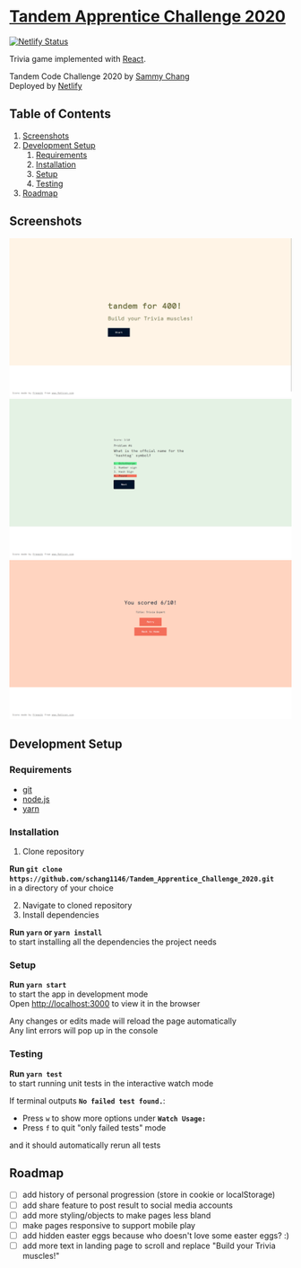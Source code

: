 # [Tandem Apprentice Challenge 2020](https://triviaintandem.netlify.app/)

[![Netlify Status](https://api.netlify.com/api/v1/badges/cc45894e-883f-49e9-908e-b481c1972d96/deploy-status)](https://app.netlify.com/sites/triviaintandem/deploys)

Trivia game implemented with [React](https://reactjs.org/).

Tandem Code Challenge 2020 by [Sammy Chang](https://github.com/schang1146)  
Deployed by [Netlify](https://www.netlify.com/)

## Table of Contents

1. [Screenshots](#Screenshots)
2. [Development Setup](#Development-Setup)
    1. [Requirements](#Requirements)
    2. [Installation](#Installation)
    3. [Setup](#Setup)
    4. [Testing](#Testing)
3. [Roadmap](#Roadmap)

## Screenshots

![LandingView](https://raw.githubusercontent.com/schang1146/Tandem_Apprentice_Challenge_2020/main/src/assets/screenshots/LandingView.PNG)  
![TriviaView](https://raw.githubusercontent.com/schang1146/Tandem_Apprentice_Challenge_2020/main/src/assets/screenshots/TriviaView.PNG)  
![ResultView](https://raw.githubusercontent.com/schang1146/Tandem_Apprentice_Challenge_2020/main/src/assets/screenshots/ResultView.PNG)

## Development Setup

### Requirements

-   [git](https://git-scm.com/downloads)
-   [node.js](https://nodejs.org/en/download/)
-   [yarn](https://yarnpkg.com/getting-started/install)

### Installation

1. Clone repository

**Run `git clone https://github.com/schang1146/Tandem_Apprentice_Challenge_2020.git`**  
in a directory of your choice

2. Navigate to cloned repository
3. Install dependencies

**Run `yarn` or `yarn install`**  
to start installing all the dependencies the project needs

### Setup

**Run `yarn start`**  
to start the app in development mode  
Open [http://localhost:3000](http://localhost:3000) to view it in the browser

Any changes or edits made will reload the page automatically  
Any lint errors will pop up in the console

### Testing

**Run `yarn test`**  
to start running unit tests in the interactive watch mode

If terminal outputs **`No failed test found.`**:

-   Press `w` to show more options under **`Watch Usage:`**
-   Press `f` to quit "only failed tests" mode

and it should automatically rerun all tests

## Roadmap

-   [ ] add history of personal progression (store in cookie or localStorage)
-   [ ] add share feature to post result to social media accounts
-   [ ] add more styling/objects to make pages less bland
-   [ ] make pages responsive to support mobile play
-   [ ] add hidden easter eggs because who doesn't love some easter eggs? :)
-   [ ] add more text in landing page to scroll and replace "Build your Trivia muscles!"
